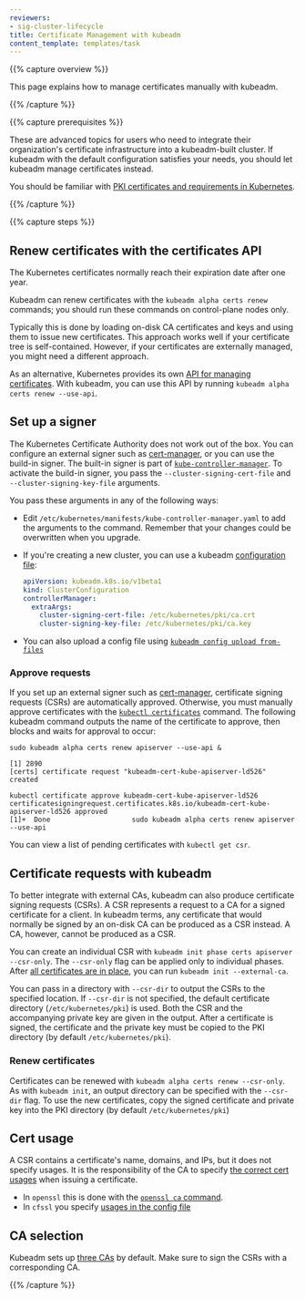 ```yaml
---
reviewers:
- sig-cluster-lifecycle
title: Certificate Management with kubeadm
content_template: templates/task
---
```


{{% capture overview %}}

This page explains how to manage certificates manually with kubeadm.

{{% /capture %}}

{{% capture prerequisites %}}

These are advanced topics for users who need to integrate their organization's certificate infrastructure into a kubeadm-built cluster. If kubeadm with the default configuration satisfies your needs, you should let kubeadm manage certificates instead.

You should be familiar with [PKI certificates and requirements in Kubernetes](/docs/setup/certificates/).

{{% /capture %}}

{{% capture steps %}}

## Renew certificates with the certificates API

The Kubernetes certificates normally reach their expiration date after one year. 

Kubeadm can renew certificates with the `kubeadm alpha certs renew` commands; you should run these commands on control-plane nodes only.

Typically this is done by loading on-disk CA certificates and keys and using them to issue new certificates.
This approach works well if your certificate tree is self-contained. However, if your certificates are externally
managed, you might need a different approach.

As an alternative, Kubernetes provides its own [API for managing certificates][manage-tls].
With kubeadm, you can use this API by running `kubeadm alpha certs renew --use-api`.

## Set up a signer

The Kubernetes Certificate Authority does not work out of the box. 
You can configure an external signer such as [cert-manager][cert-manager-issuer], or you can use the build-in signer. 
The built-in signer is part of [`kube-controller-manager`][kcm]. 
To activate the build-in signer, you pass the `--cluster-signing-cert-file` and `--cluster-signing-key-file` arguments.

You pass these arguments in any of the following ways:

* Edit `/etc/kubernetes/manifests/kube-controller-manager.yaml` to add the arguments to the command.
  Remember that your changes could be overwritten when you upgrade.

* If you're creating a new cluster, you can use a kubeadm [configuration file][config]:

  ```yaml
  apiVersion: kubeadm.k8s.io/v1beta1
  kind: ClusterConfiguration
  controllerManager:
    extraArgs:
      cluster-signing-cert-file: /etc/kubernetes/pki/ca.crt
      cluster-signing-key-file: /etc/kubernetes/pki/ca.key
  ```

* You can also upload a config file using [`kubeadm config upload from-files`][config-upload]

[cert-manager-issuer]: https://cert-manager.readthedocs.io/en/latest/tutorials/ca/creating-ca-issuer.html
[kcm]: https://kubernetes.io/docs/reference/command-line-tools-reference/kube-controller-manager/
[config]: https://godoc.org/k8s.io/kubernetes/cmd/kubeadm/app/apis/kubeadm/v1beta1
[config-upload]: https://kubernetes.io/docs/reference/setup-tools/kubeadm/kubeadm-config/#cmd-config-from-file

### Approve requests

If you set up an external signer such as [cert-manager][cert-manager], certificate signing requests (CSRs) are automatically approved.
Otherwise, you must manually approve certificates with the [`kubectl certificates`][certs] command. 
The following kubeadm command outputs the name of the certificate to approve, then blocks and waits for approval to occur:

```shell
sudo kubeadm alpha certs renew apiserver --use-api &
```
```
[1] 2890
[certs] certificate request "kubeadm-cert-kube-apiserver-ld526" created
```
```shell
kubectl certificate approve kubeadm-cert-kube-apiserver-ld526
certificatesigningrequest.certificates.k8s.io/kubeadm-cert-kube-apiserver-ld526 approved
[1]+  Done                    sudo kubeadm alpha certs renew apiserver --use-api
```

You can view a list of pending certificates with `kubectl get csr`.

[manage-tls]: https://kubernetes.io/docs/tasks/tls/managing-tls-in-a-cluster/
[cert-manager]: https://github.com/jetstack/cert-manager
[certs]: https://kubernetes.io/docs/reference/generated/kubectl/kubectl-commands#certificate

## Certificate requests with kubeadm

To better integrate with external CAs, kubeadm can also produce certificate signing requests (CSRs). 
A CSR represents a request to a CA for a signed certificate for a client. 
In kubeadm terms, any certificate that would normally be signed by an on-disk CA can be produced as a CSR instead. A CA, however, cannot be produced as a CSR.

You can create an individual CSR with `kubeadm init phase certs apiserver --csr-only`.
The `--csr-only` flag can be applied only to individual phases. After [all certificates are in place][certs], you can run `kubeadm init --external-ca`.

You can pass in a directory with `--csr-dir` to output the CSRs to the specified location. 
If `--csr-dir` is not specified, the default certificate directory (`/etc/kubernetes/pki`) is used.
Both the CSR and the accompanying private key are given in the output. After a certificate is signed, the certificate and the private key must be copied to the PKI directory (by default `/etc/kubernetes/pki`).

### Renew certificates

Certificates can be renewed with `kubeadm alpha certs renew --csr-only`.
As with `kubeadm init`, an output directory can be specified with the `--csr-dir` flag. 
To use the new certificates, copy the signed certificate and private key into the PKI directory (by default `/etc/kubernetes/pki`)

## Cert usage

A CSR contains a certificate's name, domains, and IPs, but it does not specify usages. 
It is the responsibility of the CA to specify [the correct cert usages][cert-table] when issuing a certificate.
 
* In `openssl` this is done with the [`openssl ca` command][openssl-ca].
* In `cfssl` you specify [usages in the config file][cfssl-usages]

## CA selection

Kubeadm sets up [three CAs][cert-cas] by default. Make sure to sign the CSRs with a corresponding CA.

[openssl-ca]: https://superuser.com/questions/738612/openssl-ca-keyusage-extension
[cfssl-usages]: https://github.com/cloudflare/cfssl/blob/master/doc/cmd/cfssl.txt#L170
[certs]: https://kubernetes.io/docs/setup/certificates
[cert-cas]: https://kubernetes.io/docs/setup/certificates/#single-root-ca
[cert-table]: https://kubernetes.io/docs/setup/certificates/#all-certificates

{{% /capture %}}
